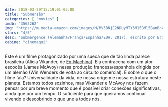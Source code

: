 ```yaml
---
date: 2018-03-29T15:19:01-03:00
title: "Submersão"
categories: [ "movies" ]
imdb: "3563262"
img: "https://m.media-amazon.com/images/M/MV5BNjE2NDUyMTY3M15BMl5BanBnXkFtZTgwODU0MDQ5NDM@._V1_SY150_CR0,0,101,150_.jpg"
stars: "4/5"
desc: "Submergence (Alemanha/França/Espanha/EUA, 2017), escrito por Erin Dignam (roteiro), J.M. Ledgard (romance), dirigido por Wim Wenders, com Alicia Vikander, James McAvoy, Alexander Siddig."
cabine: "cinemaqui"
---
```

Este é um filme protagonizado por uma sueca que de tão linda parece brasileira (Alicia Vikander, de [Ex-Machina](/ex-machina)). Ela contracena com um ator escocês (James McAvoy) nessa produção francesa/espanhola dirigida por um alemão (Win Wenders de volta ao circuito comercial). E sobre o que o filme fala? Universalidade da vida, de nossa origem e nossa estrutura neste planeta. Estamos todos sozinhos, mas Vikander e McAvoy nos fazem pensar por um breve momento que é possível criar conexões significativas, ainda que por um tempo. O suficiente para que queiramos continuar vivendo e descobrindo o que une a todos nós.
